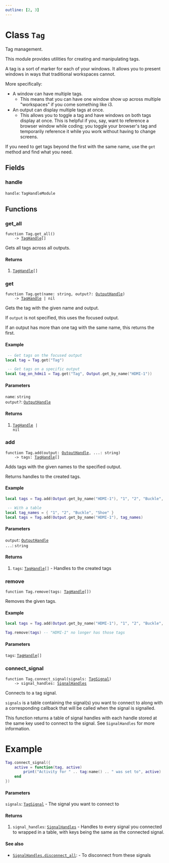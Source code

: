 ```yaml
---
outline: [2, 3]
---
```


# Class `Tag`


Tag management.

This module provides utilities for creating and manipulating tags.

A tag is a sort of marker for each of your windows. It allows you to present windows in ways that
traditional workspaces cannot.

More specifically:

 - A window can have multiple tags.
   - This means that you can have one window show up across multiple "workspaces" if you come something like i3.
 - An output can display multiple tags at once.
   - This allows you to toggle a tag and have windows on both tags display at once. This is helpful if you, say, want to reference a browser window while coding; you toggle your browser's tag and temporarily reference it while you work without having to change screens.

If you need to get tags beyond the first with the same name, use the `get` method and find what you need.

## Fields

### handle

`handle`: <code>TagHandleModule</code>




## Functions

### <Badge type="function" text="function" /> get_all

<div class="language-lua"><pre><code>function Tag.get_all()
    -> <a href="/lua-reference/classes/TagHandle">TagHandle</a>[]</code></pre></div>

Gets all tags across all outputs.




#### Returns

1. <code><a href="/lua-reference/classes/TagHandle">TagHandle</a>[]</code>




### <Badge type="function" text="function" /> get

<div class="language-lua"><pre><code>function Tag.get(name: string, output?: <a href="/lua-reference/classes/OutputHandle">OutputHandle</a>)
    -> <a href="/lua-reference/classes/TagHandle">TagHandle</a> | nil</code></pre></div>

Gets the tag with the given name and output.

If `output` is not specified, this uses the focused output.

If an output has more than one tag with the same name, this returns the first.

#### Example
```lua
 -- Get tags on the focused output
local tag = Tag.get("Tag")

 -- Get tags on a specific output
local tag_on_hdmi1 = Tag.get("Tag", Output.get_by_name("HDMI-1"))
```



#### Parameters

`name`: <code>string</code><br>
`output?`: <code><a href="/lua-reference/classes/OutputHandle">OutputHandle</a></code>



#### Returns

1. <code><a href="/lua-reference/classes/TagHandle">TagHandle</a> | nil</code>




### <Badge type="function" text="function" /> add

<div class="language-lua"><pre><code>function Tag.add(output: <a href="/lua-reference/classes/OutputHandle">OutputHandle</a>, ...: string)
    -> tags: <a href="/lua-reference/classes/TagHandle">TagHandle</a>[]</code></pre></div>

Adds tags with the given names to the specified output.

Returns handles to the created tags.

#### Example
```lua
local tags = Tag.add(Output.get_by_name("HDMI-1"), "1", "2", "Buckle", "Shoe")

 -- With a table
local tag_names = { "1", "2", "Buckle", "Shoe" }
local tags = Tag.add(Output.get_by_name("HDMI-1"), tag_names)
```




#### Parameters

`output`: <code><a href="/lua-reference/classes/OutputHandle">OutputHandle</a></code><br>
`...`: <code>string</code>



#### Returns

1. `tags`: <code><a href="/lua-reference/classes/TagHandle">TagHandle</a>[]</code> - Handles to the created tags




### <Badge type="function" text="function" /> remove

<div class="language-lua"><pre><code>function Tag.remove(tags: <a href="/lua-reference/classes/TagHandle">TagHandle</a>[])</code></pre></div>

Removes the given tags.

#### Example
```lua
local tags = Tag.add(Output.get_by_name("HDMI-1"), "1", "2", "Buckle", "Shoe")

Tag.remove(tags) -- "HDMI-1" no longer has those tags
```


#### Parameters

`tags`: <code><a href="/lua-reference/classes/TagHandle">TagHandle</a>[]</code>






### <Badge type="function" text="function" /> connect_signal

<div class="language-lua"><pre><code>function Tag.connect_signal(signals: <a href="/lua-reference/classes/TagSignal">TagSignal</a>)
    -> signal_handles: <a href="/lua-reference/classes/SignalHandles">SignalHandles</a></code></pre></div>

Connects to a tag signal.

`signals` is a table containing the signal(s) you want to connect to along with
a corresponding callback that will be called when the signal is signalled.

This function returns a table of signal handles with each handle stored at the same key used
to connect to the signal. See `SignalHandles` for more information.

# Example
```lua
Tag.connect_signal({
    active = function(tag, active)
        print("Activity for " .. tag:name() .. " was set to", active)
    end
})
```




#### Parameters

`signals`: <code><a href="/lua-reference/classes/TagSignal">TagSignal</a></code> - The signal you want to connect to



#### Returns

1. `signal_handles`: <code><a href="/lua-reference/classes/SignalHandles">SignalHandles</a></code> - Handles to every signal you connected to wrapped in a table, with keys being the same as the connected signal.



#### See also

- <code><a href="/lua-reference/classes/SignalHandles#disconnect_all">SignalHandles.disconnect_all</a></code>: - To disconnect from these signals